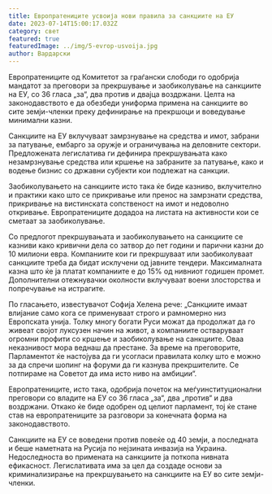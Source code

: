 ```yaml
---
title: Европратениците усвоија нови правила за санкциите на ЕУ
date: 2023-07-14T15:00:17.032Z
category: свет
featured: true
featuredImage: ../img/5-evrop-usvoija.jpg
author: Вардарски
---
```

Европратениците од Комитетот за граѓански слободи го одобрија мандатот за преговори за прекршување и заобиколување на санкциите на ЕУ, со 36 гласа „за“, два против и двајца воздржани. Целта на законодавството е да обезбеди униформа примена на санкциите во сите земји-членки преку дефинирање на прекршоци и воведување минимални казни.

Санкциите на ЕУ вклучуваат замрзнување на средства и имот, забрани за патување, ембарго за оружје и ограничувања на деловните сектори. Предложената легислатива ги дефинира прекршувањата како незамрзнување средства или кршење на забраните за патување, како и водење бизнис со државни субјекти кои подлежат на санкции.

Заобиколувањето на санкциите исто така ќе биде казниво, вклучително и практики како што се прикривање или пренос на замрзнати средства, прикривање на вистинската сопственост на имот и недоволно откривање. Европратениците додадоа на листата на активности кои се сметаат за заобиколување.

Со предлогот прекршувањата и заобиколувањето на санкциите се казниви како кривични дела со затвор до пет години и парични казни до 10 милиони евра. Компаниите кои ги прекршуваат или заобиколуваат санкциите треба да бидат исклучени од јавните тендери. Максималната казна што ќе ја платат компаниите е до 15% од нивниот годишен промет. Дополнителни отежнувачки околности вклучуваат воени злосторства и попречување на истрагите.

По гласањето, известувачот Софија Хелена рече: „Санкциите имаат влијание само кога се применуваат строго и рамномерно низ Европската унија. Толку многу богати Руси можат да продолжат да го живеат својот луксузен начин на живот, а компаниите остваруваат огромни профити со кршење и заобиколување на санкциите. Оваа неказнивост мора веднаш да престане. За време на преговорите, Парламентот ќе настојува да ги усогласи правилата колку што е можно за да спречи шопинг на форуми да ги казнува прекршителите. Се потпираме на Советот да има исто ниво на амбиции“.

Европратениците, исто така, одобрија почеток на меѓуинституционални преговори со владите на ЕУ со 36 гласа „за“, два „против“ и два воздржани. Откако ќе биде одобрен од целиот парламент, тој ќе стане став на европратениците за разговори за конечната форма на законодавството.

Санкциите на ЕУ се воведени против повеќе од 40 земји, а последната и беше наметната на Русија по нејзината инвазија на Украина. Недоследноста во примената на санкциите ја поткопа нивната ефикасност. Легислативата има за цел да создаде основи за криминализирање на прекршувањето на санкциите на ЕУ во сите земји-членки.